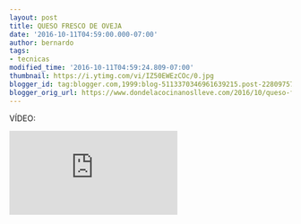 ```yaml
---
layout: post
title: QUESO FRESCO DE OVEJA
date: '2016-10-11T04:59:00.000-07:00'
author: bernardo
tags:
- tecnicas
modified_time: '2016-10-11T04:59:24.809-07:00'
thumbnail: https://i.ytimg.com/vi/IZ50EWEzCOc/0.jpg
blogger_id: tag:blogger.com,1999:blog-5113370346961639215.post-2280975760479907705
blogger_orig_url: https://www.dondelacocinanoslleve.com/2016/10/queso-fresco-de-oveja.html
---
```


VÍDEO:
<iframe   class="YOUTUBE-iframe-video" data-thumbnail-src="https://i.ytimg.com/vi/IZ50EWEzCOc/0.jpg" src="https://www.youtube.com/embed/IZ50EWEzCOc?feature=player_embedded" frameborder="0" allowfullscreen></iframe>
